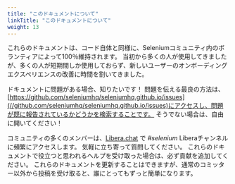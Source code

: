 ```yaml
---
title: "このドキュメントについて"
linkTitle: "このドキュメントについて"
weight: 13
---
```



これらのドキュメントは、コード自体と同様に、Seleniumコミュニティ内のボランティアによって100％維持されます。
当初から多くの人が使用してきましたが、多くの人が短期間しか使用しておらず、新しいユーザーのオンボーディングエクスペリエンスの改善に時間を割いてきました。

ドキュメントに問題がある場合、知りたいです！
問題を伝える最良の方法は、[https://github.com/seleniumhq/seleniumhq.github.io/issues](//github.com/seleniumhq/seleniumhq.github.io/issues)にアクセスし、問題が既に報告されているかどうかを検索することです。
そうでない場合は、自由に開いてください！

コミュニティの多くのメンバーは、[Libera.chat](https://libera.chat/) で _#selenium_ Liberaチャンネルに頻繁にアクセスします。
気軽に立ち寄って質問してください。
これらのドキュメントで役立つと思われるヘルプを受け取った場合は、必ず貢献を追加してください。
これらのドキュメントを更新することはできますが、通常のコミッター以外から投稿を受け取ると、誰にとってもずっと簡単になります。
